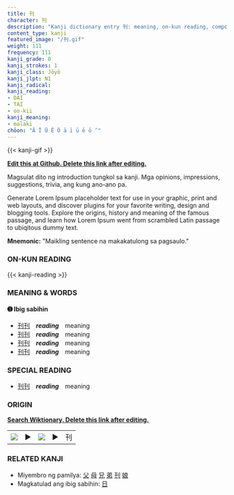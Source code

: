 ```yaml
---
title: 刊
character: 刊
description: "Kanji dictionary entry 刊: meaning, on-kun reading, compounds, origin, related kanji"
content_type: kanji
featured_image: "/刊.gif"
weight: 111
frequency: 111
kanji_grade: 0
kanji_strokes: 1
kanji_class: Jōyō
kanji_jlpt: N1
kanji_radical: 
kanji_reading: 
- DAI
- TAI
- oo-kii
kanji_meaning:
- malaki
chōon: "Ā Ī Ū Ē Ō ā ī ū ē ō ’"
---
```

[//]: # (Don't edit the line below. Kanji animated GIF code is automatically generated.)
{{< kanji-gif >}}

[//]: # (Edit below this line.)

**[Edit this at Github. Delete this link after editing.](https://github.com/tim0g/tim/tree/main/content/kanji/刊/index.md)**

Magsulat dito ng introduction tungkol sa kanji. Mga opinions, impressions, suggestions, trivia, ang kung ano-ano pa.

Generate Lorem Ipsum placeholder text for use in your graphic, print and web layouts, and discover plugins for your favorite writing, design and blogging tools. Explore the origins, history and meaning of the famous passage, and learn how Lorem Ipsum went from scrambled Latin passage to ubiqitous dummy text.
 
**Mnemonic:** "Maikling sentence na makakatulong sa pagsaulo."

### ON-KUN READING

[//]: # (Don't edit the line below. ON-KUN READING code is automatically generated.)
{{< kanji-reading >}}

### MEANING & WORDS

#### ➊ **Ibig sabihin**
  - [刊](../刊)[刊](../刊)　***reading***　meaning
  - [刊](../刊)[刊](../刊)　***reading***　meaning
  - [刊](../刊)[刊](../刊)　***reading***　meaning
  - [刊](../刊)[刊](../刊)　***reading***　meaning

### SPECIAL READING
  - [刊](../刊)[刊](../刊)　***reading***　meaning

### ORIGIN

**[Search Wiktionary. Delete this link after editing.](https://wiktionary.org/wiki/刊)**
<table class="kanji-table"><tr><td>
<img src="60px-刊-bronze.svg.png">
</td><td>▶</td><td>
<img src="60px-刊-oracle.svg.png">
</td><td>▶</td>
<td class="kanji-origin">刊</td>
</tr></table>

### RELATED KANJI
- Miyembro ng pamilya: [父](../父) [母](../母) [兄](../兄) [弟](../弟) [刊](../刊) [娘](../娘)
- Magkatulad ang ibig sabihin: [日](../日)
